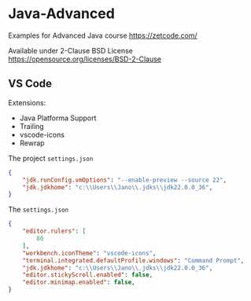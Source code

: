 # Java-Advanced
Examples for Advanced Java course
https://zetcode.com/

Available under 2-Clause BSD License https://opensource.org/licenses/BSD-2-Clause


## VS Code

Extensions:

- Java Platforma Support
- Trailing
- vscode-icons
- Rewrap


The project `settings.json`

```json
{
    "jdk.runConfig.vmOptions": "--enable-preview --source 22",
    "jdk.jdkhome": "c:\\Users\\Jano\\.jdks\\jdk22.0.0_36",
}
```


The `settings.json`

```json
{
    "editor.rulers": [
        80
    ],
    "workbench.iconTheme": "vscode-icons",
    "terminal.integrated.defaultProfile.windows": "Command Prompt",
    "jdk.jdkhome": "c:\\Users\\Jano\\.jdks\\jdk22.0.0_36",
    "editor.stickyScroll.enabled": false,
    "editor.minimap.enabled": false,
}
